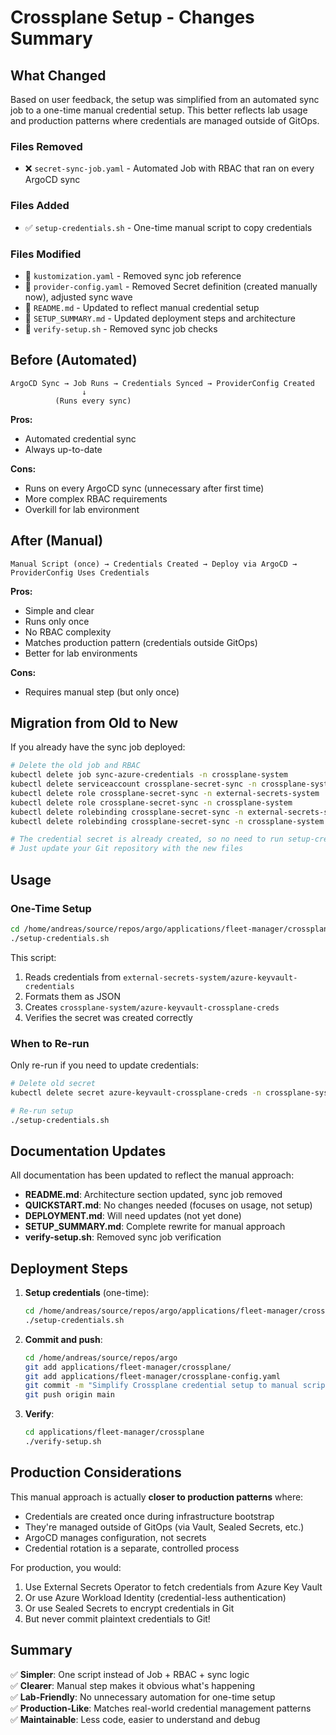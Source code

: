 # Crossplane Setup - Changes Summary

## What Changed

Based on user feedback, the setup was simplified from an automated sync job to a one-time manual credential setup. This better reflects lab usage and production patterns where credentials are managed outside of GitOps.

### Files Removed

- ❌ `secret-sync-job.yaml` - Automated Job with RBAC that ran on every ArgoCD sync

### Files Added

- ✅ `setup-credentials.sh` - One-time manual script to copy credentials

### Files Modified

- 📝 `kustomization.yaml` - Removed sync job reference
- 📝 `provider-config.yaml` - Removed Secret definition (created manually now), adjusted sync wave
- 📝 `README.md` - Updated to reflect manual credential setup
- 📝 `SETUP_SUMMARY.md` - Updated deployment steps and architecture
- 📝 `verify-setup.sh` - Removed sync job checks

## Before (Automated)

```
ArgoCD Sync → Job Runs → Credentials Synced → ProviderConfig Created
                ↓
          (Runs every sync)
```

**Pros:**
- Automated credential sync
- Always up-to-date

**Cons:**
- Runs on every ArgoCD sync (unnecessary after first time)
- More complex RBAC requirements
- Overkill for lab environment

## After (Manual)

```
Manual Script (once) → Credentials Created → Deploy via ArgoCD → ProviderConfig Uses Credentials
```

**Pros:**
- Simple and clear
- Runs only once
- No RBAC complexity
- Matches production pattern (credentials outside GitOps)
- Better for lab environments

**Cons:**
- Requires manual step (but only once)

## Migration from Old to New

If you already have the sync job deployed:

```bash
# Delete the old job and RBAC
kubectl delete job sync-azure-credentials -n crossplane-system
kubectl delete serviceaccount crossplane-secret-sync -n crossplane-system
kubectl delete role crossplane-secret-sync -n external-secrets-system
kubectl delete role crossplane-secret-sync -n crossplane-system
kubectl delete rolebinding crossplane-secret-sync -n external-secrets-system
kubectl delete rolebinding crossplane-secret-sync -n crossplane-system

# The credential secret is already created, so no need to run setup-credentials.sh
# Just update your Git repository with the new files
```

## Usage

### One-Time Setup

```bash
cd /home/andreas/source/repos/argo/applications/fleet-manager/crossplane
./setup-credentials.sh
```

This script:
1. Reads credentials from `external-secrets-system/azure-keyvault-credentials`
2. Formats them as JSON
3. Creates `crossplane-system/azure-keyvault-crossplane-creds`
4. Verifies the secret was created correctly

### When to Re-run

Only re-run if you need to update credentials:

```bash
# Delete old secret
kubectl delete secret azure-keyvault-crossplane-creds -n crossplane-system

# Re-run setup
./setup-credentials.sh
```

## Documentation Updates

All documentation has been updated to reflect the manual approach:

- **README.md**: Architecture section updated, sync job removed
- **QUICKSTART.md**: No changes needed (focuses on usage, not setup)
- **DEPLOYMENT.md**: Will need updates (not yet done)
- **SETUP_SUMMARY.md**: Complete rewrite for manual approach
- **verify-setup.sh**: Removed sync job verification

## Deployment Steps

1. **Setup credentials** (one-time):
   ```bash
   cd /home/andreas/source/repos/argo/applications/fleet-manager/crossplane
   ./setup-credentials.sh
   ```

2. **Commit and push**:
   ```bash
   cd /home/andreas/source/repos/argo
   git add applications/fleet-manager/crossplane/
   git add applications/fleet-manager/crossplane-config.yaml
   git commit -m "Simplify Crossplane credential setup to manual script"
   git push origin main
   ```

3. **Verify**:
   ```bash
   cd applications/fleet-manager/crossplane
   ./verify-setup.sh
   ```

## Production Considerations

This manual approach is actually **closer to production patterns** where:

- Credentials are created once during infrastructure bootstrap
- They're managed outside of GitOps (via Vault, Sealed Secrets, etc.)
- ArgoCD manages configuration, not secrets
- Credential rotation is a separate, controlled process

For production, you would:
1. Use External Secrets Operator to fetch credentials from Azure Key Vault
2. Or use Azure Workload Identity (credential-less authentication)
3. Or use Sealed Secrets to encrypt credentials in Git
4. But never commit plaintext credentials to Git!

## Summary

✅ **Simpler**: One script instead of Job + RBAC + sync logic  
✅ **Clearer**: Manual step makes it obvious what's happening  
✅ **Lab-Friendly**: No unnecessary automation for one-time setup  
✅ **Production-Like**: Matches real-world credential management patterns  
✅ **Maintainable**: Less code, easier to understand and debug


